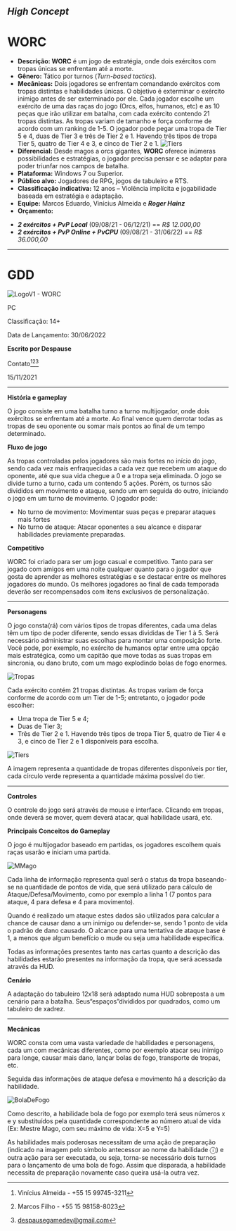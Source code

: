 ## ***High Concept***
# **WORC**

* **Descrição: WORC** é um jogo de estratégia, onde dois exércitos com tropas únicas se enfrentam até a morte.
* **Gênero:** Tático por turnos (*Turn-based tactics*).
* **Mecânicas:** Dois jogadores se enfrentam comandando exércitos com tropas distintas e habilidades únicas. O objetivo é exterminar o exército inimigo antes de ser exterminado por ele. Cada jogador escolhe um exército de uma das raças do jogo (Orcs, elfos, humanos, etc) e as 10 peças que irão utilizar em batalha, com cada exército contendo 21 tropas distintas.
As tropas variam de tamanho e força conforme de acordo com um ranking de 1-5. O jogador pode pegar uma tropa de Tier 5 e 4, duas de Tier 3 e três de Tier 2 e 1. Havendo três tipos de tropa Tier 5, quatro de Tier 4 e 3, e cinco de Tier 2 e 1.
![Tiers](/assets/images/Tiers.png)
* **Diferencial:** Desde magos a orcs gigantes, **WORC** oferece inúmeras possibilidades e estratégias, o jogador precisa pensar e se adaptar para poder triunfar nos campos de batalha.
* **Plataforma:** Windows 7 ou Superior. 
* **Público alvo:** Jogadores de RPG, jogos de tabuleiro e RTS.
* **Classificação indicativa:** 12 anos – Violência implícita e jogabilidade baseada em estratégia e adaptação.
* **Equipe:** Marcos Eduardo, Vinícius Almeida e ***Roger Hainz***
* **Orçamento:** 
- ***2 exércitos + PvP Local*** (09/08/21 - 06/12/21) == *R$ 12.000,00*
- ***2 exércitos + PvP Online + PvCPU*** (09/08/21 - 31/06/22) == *R$ 36.000,00*

***


# **GDD**


![LogoV1 -  WORC](/assets/images/Worc.png)


PC

Classificação: 14+

Data de Lançamento: 30/06/2022

**Escrito por Despause**

Contato[^1][^2][^3]

[^1]: Vinícius Almeida - +55 15 99745-3211
[^2]:Marcos Filho - +55 15 98158-8023
[^3]:despausegamedev@gmail.com

15/11/2021

***


**História e gameplay**

O jogo consiste em uma batalha turno a turno multijogador, onde dois exércitos se enfrentam até a morte. Ao final vence quem derrotar todas as tropas de seu oponente ou somar mais pontos ao final de um tempo determinado.

**Fluxo de jogo**

As tropas controladas pelos jogadores são mais fortes no início do jogo, sendo cada vez mais enfraquecidas a cada vez que recebem um ataque do oponente, até que sua vida chegue a 0 e a tropa seja eliminada.
O jogo se divide turno a turno, cada um contendo 5 ações. Porém, os turnos são divididos em movimento e ataque, sendo um em seguida do outro, iniciando o jogo em um turno de movimento.
O jogador pode:
*	No turno de movimento:
Movimentar suas peças e preparar ataques mais fortes
*	No turno de ataque:
Atacar oponentes a seu alcance e disparar habilidades previamente preparadas.

**Competitivo**

WORC foi criado para ser um jogo casual e competitivo. Tanto para ser jogado com amigos em uma noite qualquer quanto para o jogador que gosta de aprender as melhores estratégias e se destacar entre os melhores jogadores do mundo.
Os melhores jogadores ao final de cada temporada deverão ser recompensados com itens exclusivos de personalização.

***

**Personagens**

O jogo consta(rá) com vários tipos de tropas diferentes, cada uma delas têm um tipo de poder diferente, sendo essas divididas de Tier 1 à 5. Será necessário administrar suas escolhas para montar uma composição forte.
Você pode, por exemplo, no exército de humanos optar entre uma opção mais estratégica, como um capitão que move todas as suas tropas em sincronia, ou dano bruto, com um mago explodindo bolas de fogo enormes.

![Tropas](/assets/images/Humanos.png)

Cada exército contém 21 tropas distintas. As tropas variam de força conforme de acordo com um Tier de 1-5; entretanto, o jogador pode escolher:
* Uma tropa de Tier 5 e 4;
* Duas de Tier 3;
* Três de Tier 2 e 1. 
Havendo três tipos de tropa Tier 5, quatro de Tier 4 e 3, e cinco de Tier 2 e 1 disponíveis para escolha.

![Tiers](/assets/images/Tiers.png)

A imagem representa a quantidade de tropas diferentes disponíveis por tier, cada círculo verde representa a quantidade máxima possível do tier.
***

**Controles**

O controle do jogo será através de mouse e interface. Clicando em tropas, onde deverá se mover, quem deverá atacar, qual habilidade usará, etc.

**Principais Conceitos do Gameplay**

O jogo é multijogador baseado em partidas, os jogadores escolhem quais raças usarão e iniciam uma partida.

![MMago](/assets/images/Mestre%20mago.png)

Cada linha de informação representa qual será o status da tropa baseando-se na quantidade de pontos de vida, que será utilizado para cálculo de Ataque/Defesa/Movimento, como por exemplo a linha 1 (7 pontos para ataque, 4 para defesa e 4 para movimento). 

Quando é realizado um ataque estes dados são utilizados para calcular a chance de causar dano a um inimigo ou defender-se, sendo 1 ponto de vida o padrão de dano causado.
O alcance para uma tentativa de ataque base é 1, a menos que algum benefício o mude ou seja uma habilidade específica.

Todas as informações presentes tanto nas cartas quanto a descrição das habilidades estarão presentes na informação da tropa, que será acessada através da HUD.

**Cenário**

A adaptação do tabuleiro 12x18 será adaptado numa HUD sobreposta a um cenário para a batalha. Seus“espaços”divididos por quadrados, como um tabuleiro de xadrez.

***

**Mecânicas**

  WORC consta com uma vasta variedade de habilidades e personagens, cada um com mecânicas diferentes, como por exemplo atacar seu inimigo para longe, causar mais dano, lançar bolas de fogo, transporte de tropas, etc.
  
Seguida das informações de ataque defesa e movimento há a descrição da habilidade. 

![BolaDeFogo](/assets/images/Bola%20de%20fogo.png)

Como descrito, a habilidade bola de fogo por exemplo terá seus números x e y substituídos pela quantidade correspondente ao número atual de vida (Ex: Mestre Mago, com seu máximo de vida: X=5 e Y=5)

As habilidades mais poderosas necessitam de uma ação de preparação (indicado na imagem pelo símbolo antecessor ao nome da habilidade ⓘ) e outra ação para ser executada, ou seja, torna-se necessário dois turnos para o lançamento de uma bola de fogo. Assim que disparada, a habilidade necessita de preparação novamente caso queira usá-la outra vez.
